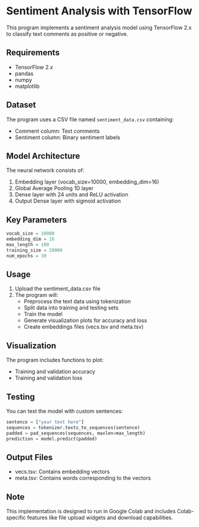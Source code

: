 # Sentiment Analysis with TensorFlow

This program implements a sentiment analysis model using TensorFlow 2.x to classify text comments as positive or negative.

## Requirements

- TensorFlow 2.x
- pandas
- numpy
- matplotlib

## Dataset

The program uses a CSV file named `sentiment_data.csv` containing:
- Comment column: Text comments
- Sentiment column: Binary sentiment labels

## Model Architecture

The neural network consists of:
1. Embedding layer (vocab_size=10000, embedding_dim=16)
2. Global Average Pooling 1D layer
3. Dense layer with 24 units and ReLU activation
4. Output Dense layer with sigmoid activation

## Key Parameters

```python
vocab_size = 10000
embedding_dim = 16
max_length = 100
training_size = 20000
num_epochs = 30
```

## Usage

1. Upload the sentiment_data.csv file
2. The program will:
   - Preprocess the text data using tokenization
   - Split data into training and testing sets
   - Train the model
   - Generate visualization plots for accuracy and loss
   - Create embeddings files (vecs.tsv and meta.tsv)

## Visualization

The program includes functions to plot:
- Training and validation accuracy
- Training and validation loss

## Testing

You can test the model with custom sentences:
```python
sentence = ["your text here"]
sequences = tokenizer.texts_to_sequences(sentence)
padded = pad_sequences(sequences, maxlen=max_length)
prediction = model.predict(padded)
```

## Output Files

- vecs.tsv: Contains embedding vectors
- meta.tsv: Contains words corresponding to the vectors

## Note

This implementation is designed to run in Google Colab and includes Colab-specific features like file upload widgets and download capabilities.
